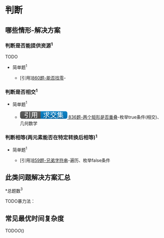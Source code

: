 # 判断

## 哪些情形-解决方案

### 判断是否能提供资源$^1$

TODO

+ 简单题$^1$

  + [引用][860题-能否找零](/资源分配/860-LemonadeChange.md)-

### 判断是否相交$^1$

+ 简单题$^1$

  + [![[引用][求交集]](/figures/Ref-Intersection.svg) 836题-两个矩形是否重叠](/求交集/836-RectangleOverlap.md)-枚举true条件(相交)、几何数学

### 判断相等(两元素能否在特定转换后相等)$^1$

+ 简单题$^1$

  + [引用][859题-兄弟字符串](/比大小/859-BuddyStrings.md)-遍历、枚举false条件

## 此类问题解决方案汇总

\*总题数$^3$

TODO暴力法：

## 常见最优时间复杂度

TODO$O()$

